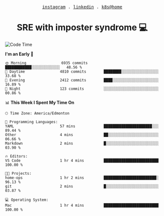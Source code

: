 <p align="center">
  <samp>
    <a href="https://www.instagram.com/lildrunkensmurf/">instagram</a> .
    <a href="https://www.linkedin.com/in/joryirving/">linkedin</a> .
    <a href="https://github.com/joryirving/k3s-home-cluster">k8s@home</a>
  </samp>
</p>

<h1 align="center">
  SRE with imposter syndrome 💻
</h1>

<!--START_SECTION:waka-->
![Code Time](http://img.shields.io/badge/Code%20Time-123%20hrs%2023%20mins-blue)

**I'm an Early 🐤** 

```text
🌞 Morning                6935 commits        ████████████░░░░░░░░░░░░░   48.56 % 
🌆 Daytime                4810 commits        ████████░░░░░░░░░░░░░░░░░   33.68 % 
🌃 Evening                2412 commits        ████░░░░░░░░░░░░░░░░░░░░░   16.89 % 
🌙 Night                  123 commits         ░░░░░░░░░░░░░░░░░░░░░░░░░   00.86 % 
```


📊 **This Week I Spent My Time On** 

```text
🕑︎ Time Zone: America/Edmonton

💬 Programming Languages: 
YAML                     57 mins             ██████████████████████░░░   89.44 % 
Other                    4 mins              ██░░░░░░░░░░░░░░░░░░░░░░░   06.66 % 
Markdown                 2 mins              █░░░░░░░░░░░░░░░░░░░░░░░░   03.90 % 

🔥 Editors: 
VS Code                  1 hr 4 mins         █████████████████████████   100.00 % 

🐱‍💻 Projects: 
home-ops                 1 hr 2 mins         ████████████████████████░   96.13 % 
git                      2 mins              █░░░░░░░░░░░░░░░░░░░░░░░░   03.87 % 

💻 Operating System: 
Mac                      1 hr 4 mins         █████████████████████████   100.00 % 
```


<!--END_SECTION:waka-->